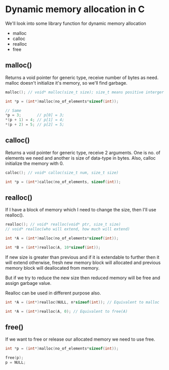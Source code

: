 # Dynamic memory allocation in C

We'll look into some library function for dynamic memory allocation

- malloc
- calloc
- realloc
- free

## malloc()

Returns a void pointer for generic type, receive number of bytes as need. malloc doesn't initialize it's memory, so we'll find garbage.

```c
malloc(); // void* malloc(size_t size); size_t means positive interger (unsigned) only

int *p = (int*)malloc(no_of_elements*sizeof(int));

// Same 
*p = 3;       // p[0] = 3;
*(p + 1) = 4; // p[1] = 4;
*(p + 2) = 5; // p[2] = 5;

```

## calloc()

Returns a void pointer for generic type, receive 2 arguments. One is no. of elements we need and another is size of data-type in bytes. Also, calloc initialize the memory with 0.

```cpp
calloc(); // void* calloc(size_t num, size_t size)

int *p = (int*)calloc(no_of_elements, sizeof(int));

```

## realloc()

If I have a block of memory which I need to change the size, then I'll use realloc().

```cpp
realloc(); // void* realloc(void* ptr, size_t size)
// void* realloc(who will extend, how much will extend)

int *A = (int*)malloc(no_of_elements*sizeof(int));

int *B = (int*)realloc(A, 10*sizeof(int));
```

If new size is greater than previous and if it is extendable to further then it will extend otherwise, fresh new memory block will allocated and previous memory block will deallocated from memory.

But if we try to reduce the new size then reduced memory will be free and assign garbage value.

Realloc can be used in different purpose also.

```cpp
int *A = (int*)realloc(NULL, n*sizeof(int)); // Equivalent to malloc

int *A = (int*)realloc(A, 0); // Equivalent to free(A)
```

## free()

If we want to free or release our allocated memory we need to use free.

```cpp
int *p = (int*)malloc(no_of_elements*sizeof(int));

free(p);
p = NULL;
```

